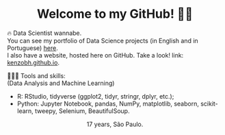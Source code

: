 <h1 align="center">Welcome to my GitHub! 🤙🏻</h1>

🔥 Data Scientist wannabe.   
You can see my portfolio of Data Science projects (in English and in Portuguese) [here](https://github.com/KenzoBH/Data-Science).   
I also have a website, hosted here on GitHub. Take a look! link: [kenzobh.github.io](https://kenzobh.github.io/).

👨🏻‍💻 Tools and skills:   
(Data Analysis and Machine Learning)
- R: RStudio, tidyverse (ggplot2, tidyr, stringr, dplyr, etc.);
- Python: Jupyter Notebook, pandas, NumPy, matplotlib, seaborn, scikit-learn, tweepy, Selenium, BeautifulSoup.

<p align="center">17 years, São Paulo.</p>
